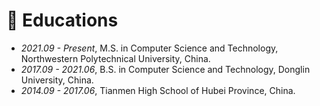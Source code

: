 # 📖 Educations
- *2021.09 - Present*, M.S. in Computer Science and Technology, Northwestern Polytechnical University, China.
- *2017.09 - 2021.06*, B.S. in Computer Science and Technology, Donglin University, China.
- *2014.09 - 2017.06*, Tianmen High School of Hubei Province, China.


